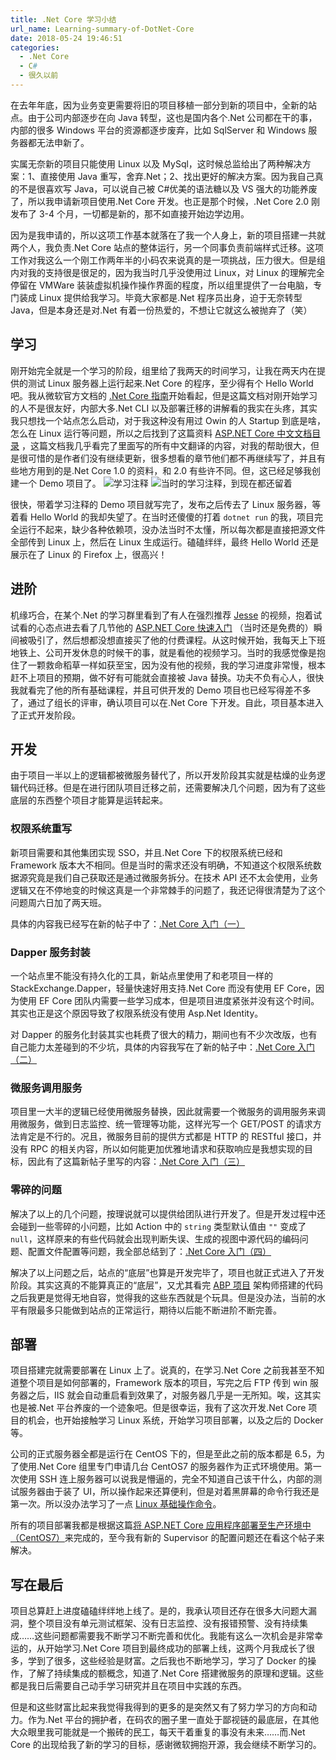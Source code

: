 ```yaml
---
title: .Net Core 学习小结
url_name: Learning-summary-of-DotNet-Core
date: 2018-05-24 19:46:51
categories:
  - .Net Core
  - C#
  - 很久以前
---
```


在去年年底，因为业务变更需要将旧的项目移植一部分到新的项目中，全新的站点。由于公司内部逐步在向 Java 转型，这也是国内各个.Net 公司都在干的事，内部的很多 Windows 平台的资源都逐步废弃，比如 SqlServer 和 Windows 服务器都无法申新了。

<!-- more -->

实属无奈新的项目只能使用 Linux 以及 MySql，这时候总监给出了两种解决方案：1、直接使用 Java 重写，舍弃.Net；2、找出更好的解决方案。因为我自己真的不是很喜欢写 Java，可以说自己被 C#优美的语法糖以及 VS 强大的功能养废了，所以我申请新项目使用.Net Core 开发。也正是那个时候，.Net Core 2.0 刚发布了 3-4 个月，一切都是新的，那不如直接开始边学边用。

因为是我申请的，所以这项工作基本就落在了我一个人身上，新的项目搭建一共就两个人，我负责.Net Core 站点的整体运行，另一个同事负责前端样式迁移。这项工作对我这么一个刚工作两年半的小码农来说真的是一项挑战，压力很大。但是组内对我的支持很是很足的，因为我当时几乎没使用过 Linux，对 Linux 的理解完全停留在 VMWare 装装虚拟机操作操作界面的程度，所以组里提供了一台电脑，专门装成 Linux 提供给我学习。毕竟大家都是.Net 程序员出身，迫于无奈转型 Java，但是本身还是对.Net 有着一份热爱的，不想让它就这么被抛弃了（笑）

## 学习

刚开始完全就是一个学习的阶段，组里给了我两天的时间学习，让我在两天内在提供的测试 Linux 服务器上运行起来.Net Core 的程序，至少得有个 Hello World 吧。我从微软官方文档的 [.Net Core 指南](https://docs.microsoft.com/zh-cn/dotnet/core/)开始看起，但是这篇文档对刚开始学习的人不是很友好，内部大多.Net CLI 以及部署迁移的讲解看的我实在头疼，其实我只想找一个站点怎么启动，对于我这种没有用过 Owin 的人 Startup 到底是啥，怎么在 Linux 运行等问题，所以之后找到了这篇资料 [ASP.NET Core 中文文档目录](http://www.cnblogs.com/dotNETCoreSG/p/aspnetcore-index.html) ，这篇文档我几乎看完了里面写的所有中文翻译的内容，对我的帮助很大，但是很可惜的是作者们没有继续更新，很多想看的章节他们都不再继续写了，并且有些地方用到的是.Net Core 1.0 的资料，和 2.0 有些许不同。但，这已经足够我创建一个 Demo 项目了。
![学习注释](https://image.dunbreak.cn/past/learning-comments-01.png)
![当时的学习注释，到现在都还留着](https://image.dunbreak.cn/past/learning-comments-02.png)

很快，带着学习注释的 Demo 项目就写完了，发布之后传去了 Linux 服务器，等着看 Hello World 的我却失望了。在当时还傻傻的打着 `dotnet run` 的我，项目完全运行不起来，缺少各种依赖项，没办法当时不太懂，所以每次都是直接把源文件全部传到 Linux 上，然后在 Linux 生成运行。磕磕绊绊，最终 Hello World 还是展示在了 Linux 的 Firefox 上，很高兴！

## 进阶

机缘巧合，在某个.Net 的学习群里看到了有人在强烈推荐 [Jesse](http://www.jessetalk.cn/) 的视频，抱着试试看的心态点进去看了几节他的 [ASP.NET Core 快速入门](http://video.jessetalk.cn) （当时还是免费的）瞬间被吸引了，然后想都没想直接买了他的付费课程。从这时候开始，我每天上下班地铁上、公司开发休息的时候干的事，就是看他的视频学习。当时的我感觉像是抱住了一颗救命稻草一样如获至宝，因为没有他的视频，我的学习进度非常慢，根本赶不上项目的预期，做不好有可能就会直接被 Java 替换。功夫不负有心人，很快我就看完了他的所有基础课程，并且可供开发的 Demo 项目也已经写得差不多了，通过了组长的评审，确认项目可以在.Net Core 下开发。自此，项目基本进入了正式开发阶段。

## 开发

由于项目一半以上的逻辑都被微服务替代了，所以开发阶段其实就是枯燥的业务逻辑代码迁移。但是在进行团队项目迁移之前，还需要解决几个问题，因为有了这些底层的东西整个项目才能算是运转起来。

### 权限系统重写

新项目需要和其他集团实现 SSO，并且.Net Core 下的权限系统已经和 Framework 版本大不相同。但是当时的需求还没有明确，不知道这个权限系统数据源究竟是我们自己获取还是通过微服务拆分。在技术 API 还不太会使用，业务逻辑又在不停地变的时候这真是一个非常棘手的问题了，我还记得很清楚为了这个问题周六日加了两天班。

具体的内容我已经写在新的帖子中了：[.Net Core 入门（一）](https://www.dunbreak.cn/2018/05/28/Getting-Started-with-DotNet-Core-01/)

### Dapper 服务封装

一个站点里不能没有持久化的工具，新站点里使用了和老项目一样的 StackExchange.Dapper，轻量快速好用支持.Net Core 而没有使用 EF Core，因为使用 EF Core 团队内需要一些学习成本，但是项目进度紧张并没有这个时间。其实也正是这个原因导致了权限系统没有使用 Asp.Net Identity。

对 Dapper 的服务化封装其实也耗费了很大的精力，期间也有不少次改版，也有自己能力太差碰到的不少坑，具体的内容我写在了新的帖子中：[.Net Core 入门（二）](https://www.dunbreak.cn/2018/05/29/Getting-Started-with-DotNet-Core-02/)

### 微服务调用服务

项目里一大半的逻辑已经使用微服务替换，因此就需要一个微服务的调用服务来调用微服务，做到日志监控、统一管理等功能，这样光写一个 GET/POST 的请求方法肯定是不行的。况且，微服务目前的提供方式都是 HTTP 的 RESTful 接口，并没有 RPC 的相关内容，所以如何能更加优雅地请求和获取响应是我想实现的目标，因此有了这篇新帖子里写的内容：[.Net Core 入门（三）](https://www.dunbreak.cn/2018/05/30/Getting-Started-with-DotNet-Core-03/)

### 零碎的问题

解决了以上的几个问题，按理说就可以提供给团队进行开发了。但是开发过程中还会碰到一些零碎的小问题，比如 Action 中的 `string` 类型默认值由 `""` 变成了 `null`，这样原来的有些代码就会出现判断失误、生成的视图中源代码的编码问题、配置文件配置等问题，我全部总结到了：[.Net Core 入门（四）](https://www.dunbreak.cn/2018/05/31/Getting-Started-with-DotNet-Core-04/)

解决了以上问题之后，站点的“底层”也算是开发完毕了，项目也就正式进入了开发阶段。其实这真的不能算真正的“底层”，又尤其看完 [ABP 项目](http://aspnetboilerplate.com/) 架构师搭建的代码之后我更是觉得无地自容，觉得我的这些东西就是个玩具。但是没办法，当前的水平有限最多只能做到站点的正常运行，期待以后能不断进阶不断完善。

## 部署

项目搭建完就需要部署在 Linux 上了。说真的，在学习.Net Core 之前我甚至不知道整个项目是如何部署的，Framework 版本的项目，写完之后 FTP 传到 win 服务器之后，IIS 就会自动重启看到效果了，对服务器几乎是一无所知。唉，这其实也是被.Net 平台养废的一个迹象吧。但是很幸运，我有了这次开发.Net Core 项目的机会，也开始接触学习 Linux 系统，开始学习项目部署，以及之后的 Docker 等。

公司的正式服务器全都是运行在 CentOS 下的，但是至此之前的版本都是 6.5，为了使用.Net Core 组里专门申请几台 CentOS7 的服务器作为正式环境使用。第一次使用 SSH 连上服务器可以说我是懵逼的，完全不知道自己该干什么，内部的测试服务器由于装了 UI，所以操作起来还算便利，但是对着黑屏幕的命令行我还是第一次。所以没办法学习了一点 [Linux 基础操作命令](https://blog.csdn.net/u010187139/article/details/40859147)。

所有的项目部署我都是根据这篇[将 ASP.NET Core 应用程序部署至生产环境中（CentOS7）](https://www.cnblogs.com/ants/p/5732337.html)来完成的，至今我有新的 Supervisor 的配置问题还在看这个帖子来解决。

## 写在最后

项目总算赶上进度磕磕绊绊地上线了。是的，我承认项目还存在很多大问题大漏洞，整个项目没有单元测试框架、没有日志监控、没有报错预警、没有持续集成……这些问题都需要我不断学习不断完善和优化。我能有这么一次机会是非常幸运的，从开始学习.Net Core 项目到最终成功的部署上线，这两个月我成长了很多，学到了很多，这些经验是财富。之后我也不断地学习，学习了 Docker 的操作，了解了持续集成的额概念，知道了.Net Core 搭建微服务的原理和逻辑。这些都是我日后需要自己动手学习研究并且在项目中实践的东西。

但是和这些财富比起来我觉得我得到的更多的是突然又有了努力学习的方向和动力。作为.Net 平台的拥护者，在码农的圈子里一直处于鄙视链的最底层，在其他大众眼里我可能就是一个搬砖的民工，每天干着重复的事没有未来……而.Net Core 的出现给我了新的学习的目标，感谢微软拥抱开源，我会继续不断学习的。
